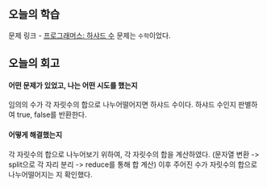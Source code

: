 ## 오늘의 학습
문제 링크 - [프로그래머스: 하샤드 수](https://school.programmers.co.kr/learn/courses/30/lessons/12947?language=javascript)
문제는 `수학`이었다.


## 오늘의 회고
#### 어떤 문제가 있었고, 나는 어떤 시도를 했는지
임의의 수가 각 자릿수의 합으로 나누어떨어지면 하샤드 수이다.
하샤드 수인지 판별하여 true, false를 반환한다.

#### 어떻게 해결했는지
각 자릿수의 합으로 나누어보기 위하여, 각 자릿수의 합을 계산하였다.
(문자열 변환 -> split으로 각 자리 분리 -> reduce를 통해 합 계산)
이후 주어진 수가 자릿수의 합으로 나누어떨어지는 지 확인했다.
